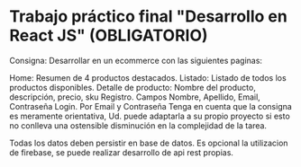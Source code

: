 # Trabajo práctico final "Desarrollo en React JS" (OBLIGATORIO)

Consigna:
Desarrollar en un ecommerce con las siguientes paginas:

Home: Resumen de 4 productos destacados.
Listado: Listado de todos los productos disponibles.
Detalle de producto: Nombre del producto, descripción, precio, sku
Registro. Campos Nombre, Apellido, Email, Contraseña
Login. Por Email y Contraseña
Tenga en cuenta que la consigna es meramente orientativa, Ud. puede adaptarla a su propio proyecto si esto no conlleva una ostensible disminución en la complejidad de la tarea.

Todas los datos deben persistir en base de datos. Es opcional la utilizacion de firebase, se puede realizar desarrollo de api rest propias.
